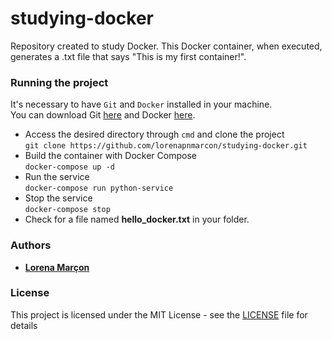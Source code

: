 # studying-docker

Repository created to study Docker. This Docker container, when executed, generates a .txt file that says "This is my first container!".

### Running the project

It's necessary to have `Git` and `Docker` installed in your machine.  
You can download Git [here](https://git-scm.com/downloads) and Docker [here](https://www.docker.com/products/docker-desktop).

- Access the desired directory through `cmd` and clone the project  
`git clone https://github.com/lorenapnmarcon/studying-docker.git`
- Build the container with Docker Compose  
`docker-compose up -d`
- Run the service  
`docker-compose run python-service`
- Stop the service  
`docker-compose stop`
- Check for a file named **hello_docker.txt** in your folder.

### Authors

- [**Lorena Marçon**](https://github.com/lorenapnmarcon)

### License

This project is licensed under the MIT License - see the [LICENSE](LICENSE) file for details
